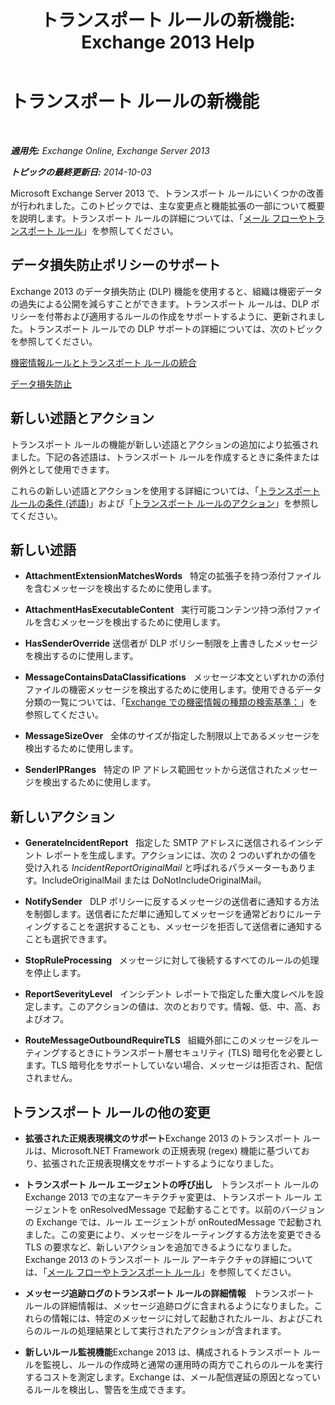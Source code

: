 ﻿---
title: 'トランスポート ルールの新機能: Exchange 2013 Help'
TOCTitle: トランスポート ルールの新機能
ms:assetid: 0c2fc0b5-3cd2-4d79-aa2b-0c7622ae15a8
ms:mtpsurl: https://technet.microsoft.com/ja-jp/library/JJ150483(v=EXCHG.150)
ms:contentKeyID: 48268985
ms.date: 04/24/2018
mtps_version: v=EXCHG.150
ms.translationtype: HT
---

# トランスポート ルールの新機能

 

_**適用先:** Exchange Online, Exchange Server 2013_

_**トピックの最終更新日:** 2014-10-03_

Microsoft Exchange Server 2013 で、トランスポート ルールにいくつかの改善が行われました。このトピックでは、主な変更点と機能拡張の一部について概要を説明します。トランスポート ルールの詳細については、「[メール フローやトランスポート ルール](mail-flow-rules-transport-rules-in-exchange-2013-exchange-2013-help.md)」を参照してください。

## データ損失防止ポリシーのサポート

Exchange 2013 のデータ損失防止 (DLP) 機能を使用すると、組織は機密データの過失による公開を減らすことができます。トランスポート ルールは、DLP ポリシーを付帯および適用するルールの作成をサポートするように、更新されました。トランスポート ルールでの DLP サポートの詳細については、次のトピックを参照してください。

[機密情報ルールとトランスポート ルールの統合](integrating-sensitive-information-rules-with-transport-rules-exchange-2013-help.md)

[データ損失防止](technical-overview-of-dlp-data-loss-prevention-in-exchange.md)

## 新しい述語とアクション

トランスポート ルールの機能が新しい述語とアクションの追加により拡張されました。下記の各述語は、トランスポート ルールを作成するときに条件または例外として使用できます。

これらの新しい述語とアクションを使用する詳細については、「[トランスポート ルールの条件 (述語)](mail-flow-rule-conditions-and-exceptions-predicates-in-exchange-2013-exchange-2013-help.md)」および「[トランスポート ルールのアクション](mail-flow-rule-actions-in-exchange-2013-exchange-2013-help.md)」を参照してください。

## 新しい述語

  -  **AttachmentExtensionMatchesWords**   特定の拡張子を持つ添付ファイルを含むメッセージを検出するために使用します。

  -  **AttachmentHasExecutableContent**   実行可能コンテンツ持つ添付ファイルを含むメッセージを検出するために使用します。

  -  **HasSenderOverride** 送信者が DLP ポリシー制限を上書きしたメッセージを検出するのに使用します。

  -  **MessageContainsDataClassifications**   メッセージ本文といずれかの添付ファイルの機密メッセージを検出するために使用します。使用できるデータ分類の一覧については、「[Exchange での機密情報の種類の検索基準：](what-the-sensitive-information-types-in-exchange-look-for-exchange-online-help.md)」を参照してください。

  -  **MessageSizeOver**   全体のサイズが指定した制限以上であるメッセージを検出するために使用します。

  -  **SenderIPRanges**   特定の IP アドレス範囲セットから送信されたメッセージを検出するために使用します。

## 新しいアクション

  -  **GenerateIncidentReport**   指定した SMTP アドレスに送信されるインシデント レポートを生成します。アクションには、次の 2 つのいずれかの値を受け入れる *IncidentReportOriginalMail* と呼ばれるパラメーターもあります。IncludeOriginalMail または DoNotIncludeOriginalMail。

  -  **NotifySender**   DLP ポリシーに反するメッセージの送信者に通知する方法を制御します。送信者にただ単に通知してメッセージを通常どおりにルーティングすることを選択することも、メッセージを拒否して送信者に通知することも選択できます。

  -  **StopRuleProcessing**   メッセージに対して後続するすべてのルールの処理を停止します。

  -  **ReportSeverityLevel**   インシデント レポートで指定した重大度レベルを設定します。このアクションの値は、次のとおりです。情報、低、中、高、およびオフ。

  -  **RouteMessageOutboundRequireTLS**   組織外部にこのメッセージをルーティングするときにトランスポート層セキュリティ (TLS) 暗号化を必要とします。TLS 暗号化をサポートしていない場合、メッセージは拒否され、配信されません。

## トランスポート ルールの他の変更

  - **拡張された正規表現構文のサポート**Exchange 2013 のトランスポート ルールは、Microsoft.NET Framework の正規表現 (regex) 機能に基づいており、拡張された正規表現構文をサポートするようになりました。

  - **トランスポート ルール エージェントの呼び出し**   トランスポート ルールの Exchange 2013 での主なアーキテクチャ変更は、トランスポート ルール エージェントを onResolvedMessage で起動することです。以前のバージョンの Exchange では、ルール エージェントが onRoutedMessage で起動されました。この変更により、メッセージをルーティングする方法を変更できる TLS の要求など、新しいアクションを追加できるようになりました。Exchange 2013 のトランスポート ルール アーキテクチャの詳細については、「[メール フローやトランスポート ルール](mail-flow-rules-transport-rules-in-exchange-2013-exchange-2013-help.md)」を参照してください。

  - **メッセージ追跡ログのトランスポート ルールの詳細情報**   トランスポート ルールの詳細情報は、メッセージ追跡ログに含まれるようになりました。これらの情報には、特定のメッセージに対して起動されたルール、およびこれらのルールの処理結果として実行されたアクションが含まれます。

  - **新しいルール監視機能**Exchange 2013 は、構成されるトランスポート ルールを監視し、ルールの作成時と通常の運用時の両方でこれらのルールを実行するコストを測定します。Exchange は、メール配信遅延の原因となっているルールを検出し、警告を生成できます。

